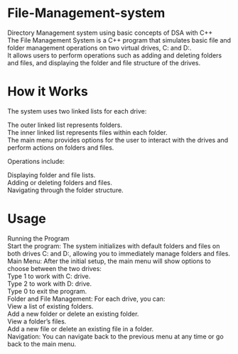 # File-Management-system
Directory Management system using basic concepts of DSA with C++ <br>
The File Management System is a C++ program that simulates basic file and folder management operations on two virtual drives, C: and D:.<br>
It allows users to perform operations such as adding and deleting folders and files, and displaying the folder and file structure of the drives.<br>
# How it Works
The system uses two linked lists for each drive:<br>

The outer linked list represents folders.<br>
The inner linked list represents files within each folder.<br>
The main menu provides options for the user to interact with the drives and perform actions on folders and files.<br>

Operations include:<br>

Displaying folder and file lists.<br>
Adding or deleting folders and files.<br>
Navigating through the folder structure.<br>
# Usage
Running the Program<br>
Start the program: The system initializes with default folders and files on both drives C: and D:, allowing you to immediately manage folders and files.<br>
Main Menu: After the initial setup, the main menu will show options to choose between the two drives:<br>
Type 1 to work with C: drive.<br>
Type 2 to work with D: drive.<br>
Type 0 to exit the program.<br>
Folder and File Management: For each drive, you can:<br>
View a list of existing folders.<br>
Add a new folder or delete an existing folder.<br>
View a folder’s files.<br>
Add a new file or delete an existing file in a folder.<br>
Navigation: You can navigate back to the previous menu at any time or go back to the main menu.<br>

